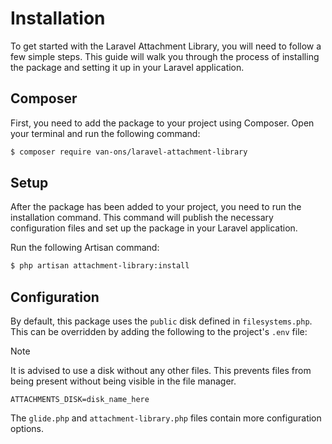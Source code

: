 # Installation

To get started with the Laravel Attachment Library, you will need to follow a few simple steps. This guide will walk you
through the process of installing the package and setting it up in your Laravel application.

## Composer

First, you need to add the package to your project using Composer. Open your terminal and run the following command:

```bash
$ composer require van-ons/laravel-attachment-library
```

## Setup

After the package has been added to your project, you need to run the installation command. This command will publish the
necessary configuration files and set up the package in your Laravel application.

Run the following Artisan command:

```bash
$ php artisan attachment-library:install 
```

## Configuration

By default, this package uses the `public` disk defined in `filesystems.php`. This can be overridden by adding the following
to the project's `.env` file:

> [!NOTE]
> It is advised to use a disk without any other files. This prevents files from being present without being visible in
> the file manager.

```env
ATTACHMENTS_DISK=disk_name_here
```

The `glide.php` and `attachment-library.php` files contain more configuration options.
